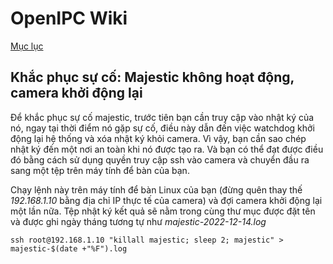 # OpenIPC Wiki
[Mục lục](../README.md)

## Khắc phục sự cố: Majestic không hoạt động, camera khởi động lại

Để khắc phục sự cố majestic, trước tiên bạn cần truy cập vào nhật ký của nó, ngay tại thời điểm nó gặp sự cố, 
điều này dẫn đến việc watchdog khởi động lại hệ thống và xóa nhật ký khỏi camera. Vì vậy, bạn cần sao chép 
nhật ký đến một nơi an toàn khi nó được tạo ra. Và bạn có thể đạt được điều đó bằng cách sử dụng quyền truy cập ssh vào camera và chuyển 
đầu ra sang một tệp trên máy tính để bàn của bạn.

Chạy lệnh này trên máy tính để bàn Linux của bạn (đừng quên thay thế _192.168.1.10_ bằng địa chỉ IP thực tế của camera)
và đợi camera khởi động lại một lần nữa. Tệp nhật ký kết quả sẽ nằm trong cùng thư mục được đặt tên và 
được ghi ngày tháng tương tự như _majestic-2022-12-14.log_
```
ssh root@192.168.1.10 "killall majestic; sleep 2; majestic" > majestic-$(date +"%F").log
```

